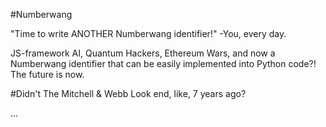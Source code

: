 #Numberwang

"Time to write ANOTHER Numberwang identifier!"
								-You, every day.
									
JS-framework AI, Quantum Hackers, Ethereum Wars, and now a Numberwang identifier
that can be easily implemented into Python code?! The future is now.

#Didn't The Mitchell & Webb Look end, like, 7 years ago?

...
